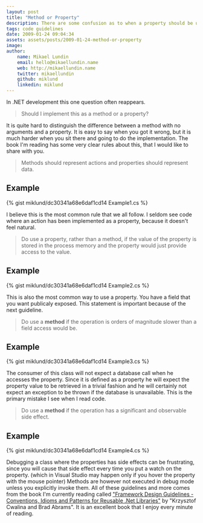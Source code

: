 ```yaml
---
layout: post
title: "Method or Property"
description: There are some confusion as to when a property should be used on a class and when there should be a method. Here are some guidelines that I use.
tags: code guidelines
date: 2009-01-24 09:04:34
assets: assets/posts/2009-01-24-method-or-property
image: 
author: 
    name: Mikael Lundin
    email: hello@mikaellundin.name 
    web: http://mikaellundin.name
    twitter: mikaellundin
    github: miklund
    linkedin: miklund                    
---
```


In .NET development this one question often reappears.

> Should I implement this as a method or a property?

It is quite hard to distinguish the difference between a method with no arguments and a property. It is easy to say when you got it wrong, but it is much harder when you sit there and going to do the implementation. The book I'm reading has some very clear rules about this, that I would like to share with you.

> Methods should represent actions and properties should represent data.

## Example

{% gist miklund/dc30341a68e6daf1cd14 Example1.cs %}

I believe this is the most common rule that we all follow. I seldom see code where an action has been implemented as a property, because it doesn't feel natural.

> Do use a property, rather than a method, if the value of the property is stored in the process memory and the property would just provide access to the value.

## Example

{% gist miklund/dc30341a68e6daf1cd14 Example2.cs %}

This is also the most common way to use a property. You have a field that you want publicaly exposed. This statement is important because of the next guideline.

> Do use a **method** if the operation is orders of magnitude slower than a field access would be.

## Example

{% gist miklund/dc30341a68e6daf1cd14 Example3.cs %}

The consumer of this class will not expect a database call when he accesses the property. Since it is defined as a property he will expect the property value to be retrieved in a trivial fashion and he will certainly not expect an exception to be thrown if the database is unavailable. This is the primary mistake I see when I read code.

> Do use a **method** if the operation has a significant and observable side effect.

## Example

{% gist miklund/dc30341a68e6daf1cd14 Example4.cs %}

Debugging a class where the properties has side effects can be frustrating, since you will cause that side effect every time you put a watch on the property. (which in Visual Studio may happen only if you hover the property with the mouse pointer) Methods are however not executed in debug mode unless you explicitly invoke them.  All of these guidelines and more comes from the book I'm currently reading called ["Framework Design Guidelines -Conventions, Idioms and Patterns for Reusable .Net Libraries"](http://www.amazon.com/Framework-Design-Guidelines-Conventions-Development/dp/0321545613/ref=sr_11_1?ie=UTF8&qid=1232786815&sr=11-1) by "Krzysztof Cwalina and Brad Abrams". It is an excellent book that I enjoy every minute of reading.
